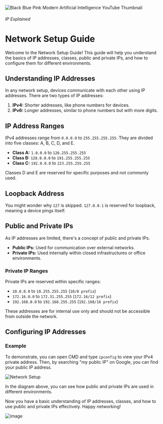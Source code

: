 
![Black Blue Pink Modern Artificial Intelligence YouTube Thumbnail](https://github.com/saikiranpi/mastering-aws/assets/109568252/fddf742a-56a5-4ef0-b93a-466940b3afd4)


###### IP Explained #######

# Network Setup Guide

Welcome to the Network Setup Guide! This guide will help you understand the basics of IP addresses, classes, public and private IPs, and how to configure them for different environments.

## Understanding IP Addresses

In any network setup, devices communicate with each other using IP addresses. There are two types of IP addresses:

1. **IPv4:** Shorter addresses, like phone numbers for devices.
2. **IPv6:** Longer addresses, similar to phone numbers but with more digits.

## IP Address Ranges

IPv4 addresses range from `0.0.0.0` to `255.255.255.255`. They are divided into five classes: A, B, C, D, and E.

- **Class A:** `1.0.0.0` to `126.255.255.255`
- **Class B:** `128.0.0.0` to `191.255.255.255`
- **Class C:** `192.0.0.0` to `223.255.255.255`

Classes D and E are reserved for specific purposes and not commonly used.

## Loopback Address

You might wonder why `127` is skipped. `127.0.0.1` is reserved for loopback, meaning a device pings itself.

## Public and Private IPs

As IP addresses are limited, there's a concept of public and private IPs.

- **Public IPs:** Used for communication over external networks.
- **Private IPs:** Used internally within closed infrastructures or office environments.

### Private IP Ranges

Private IPs are reserved within specific ranges:

- `10.0.0.0` to `10.255.255.255` (`10/8 prefix`)
- `172.16.0.0` to `172.31.255.255` (`172.16/12 prefix`)
- `192.168.0.0` to `192.168.255.255` (`192.168/16 prefix`)

These addresses are for internal use only and should not be accessible from outside the network.

## Configuring IP Addresses

### Example

To demonstrate, you can open CMD and type `ipconfig` to view your IPv4 private address. Then, by searching "my public IP" on Google, you can find your public IP address.

![Network Setup](network_setup.png)

In the diagram above, you can see how public and private IPs are used in different environments.

Now you have a basic understanding of IP addresses, classes, and how to use public and private IPs effectively. Happy networking!


![image](https://github.com/saikiranpi/mastering-aws/assets/109568252/8ffcbeb7-63d3-4df7-9a19-5d9ec9e31629)
